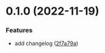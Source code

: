 # 0.1.0 (2022-11-19)


### Features

* add changelog ([2f7a79a](https://github.com/accodepullgh/greetings-ci/commit/2f7a79a1206df2d8aac1b1406c763940537b492a))



